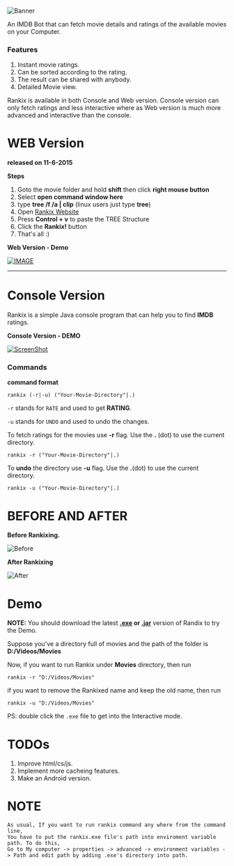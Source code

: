 ![Banner](http://s6.postimg.org/3xisyu8fl/banner.png)


An IMDB Bot that can fetch movie details and ratings of the available movies on your Computer.

### Features

1. Instant movie ratings.
2. Can be sorted according to the rating.
3. The result can be shared with anybody.
4. Detailed Movie view.

Rankix is available in both Console and Web version. Console version can only fetch ratings and less interactive where as Web version is much more advanced and interactive than the console.

# WEB Version 
**released on 11-6-2015**

**Steps**

1. Goto the movie folder and hold **shift** then click **right mouse button**
2. Select **open command window here**
3. type **tree /f /a | clip** (linux users just type **tree**)
4. Open [Rankix Website](http://shifar-shifz.rhcloud.com/Rankix)
5. Press **Control + v** to paste the TREE Structure
6. Click the **Rankix!** button
7. That's all :)

**Web Version - Demo**

[![IMAGE](http://s6.postimg.org/4xkv84i0h/screenshot_39.png)](https://www.youtube.com/watch?v=5NXnCliu7Hk)


-----------------------------------------------------------------------------


# Console Version
Rankix is a simple Java console program that can help you to find **IMDB** ratings.

**Console Version - DEMO**

[![ScreenShot](http://s6.postimg.org/l8z2ufe41/screenshot_21.png)](http://www.youtube.com/watch?v=jxwGH4DcWb0)

### Commands

**command format**
```
rankix (-r|-u) ("Your-Movie-Directory"|.) 
```
`-r` stands for `RATE` and used to get **RATING**.

`-u` stands for `UNDO` and used to undo the changes.



To fetch ratings for the movies use **-r** flag. Use the **.** (dot) to use the current directory.

```
rankix -r ("Your-Movie-Directory"|.) 
```

To **undo** the directory use **-u** flag. Use the **.**(dot) to use the current directory.

```
rankix -u ("Your-Movie-Directory"|.) 
```



BEFORE AND AFTER
================

**Before Rankixing.**

![Before](http://s6.postimg.org/7v62o8v8x/screenshot_1.png)



**After Rankixing**

![After](http://s6.postimg.org/5f49aed69/screenshot_2.png)


Demo
====

**NOTE:** You should download the latest **[.exe](https://github.com/shifarshifz/Rankix/releases/download/v1.0.0/rankix.exe) or [.jar](https://github.com/shifarshifz/Rankix/releases/download/v1.0.0/rankix.jar)** version of Randix to try the Demo.

Suppose you've a directory full of movies and the path of the folder is **D:/Videos/Movies**

Now, if you want to run Rankix under **Movies** directory, then run 

```
rankix -r "D:/Videos/Movies"
```

if you want to remove the Rankixed name and keep the old name, then run

```
rankix -u "D:/Videos/Movies"
```

PS: double click the `.exe` file to get into the Interactive mode.


TODOs
===========

1. Improve html/cs/js.
2. Implement more cacheing features.
3. Make an Android version.



NOTE
====
```
As usual, If you want to run rankix command any where from the command line, 
You have to put the rankix.exe file's path into enviroment variable path. To do this,
Go to My computer -> properties -> advanced -> environment variables -> Path and edit path by adding .exe's directory into path.
```


	




